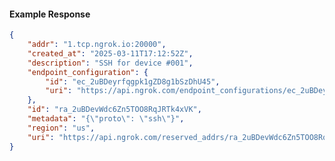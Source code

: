 <!-- Code generated for API Clients. DO NOT EDIT. -->

#### Example Response

```json
{
	"addr": "1.tcp.ngrok.io:20000",
	"created_at": "2025-03-11T17:12:52Z",
	"description": "SSH for device #001",
	"endpoint_configuration": {
		"id": "ec_2uBDeyrfqgpk1gZD8g1bSzDhU45",
		"uri": "https://api.ngrok.com/endpoint_configurations/ec_2uBDeyrfqgpk1gZD8g1bSzDhU45"
	},
	"id": "ra_2uBDevWdc6Zn5TOO8RqJRTk4xVK",
	"metadata": "{\"proto\": \"ssh\"}",
	"region": "us",
	"uri": "https://api.ngrok.com/reserved_addrs/ra_2uBDevWdc6Zn5TOO8RqJRTk4xVK"
}
```
